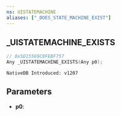 ```yaml
---
ns: UISTATEMACHINE
aliases: ["_DOES_STATE_MACHINE_EXIST"]
---
```

## _UISTATEMACHINE_EXISTS

```c
// 0x5D15569C0FEBF757
Any _UISTATEMACHINE_EXISTS(Any p0);
```

```
NativeDB Introduced: v1207
```

## Parameters
* **p0**:
